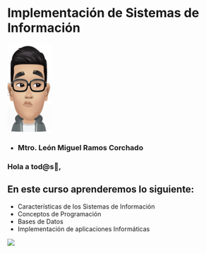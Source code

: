 # Implementación de Sistemas de Información 
<img src="./Images/leon.jpg" width="100" height="200" />

* ### Mtro. León Miguel Ramos Corchado 
### Hola a tod@s👋,

## En este curso aprenderemos lo siguiente:
* Características de los Sistemas de Información
* Conceptos de Programación
* Bases de Datos
* Implementación de aplicaciones Informáticas

![](./Images/header.jpg)

